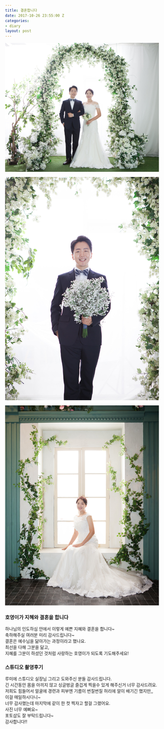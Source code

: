 ```yaml
---
title: 결혼합니다
date: 2017-10-26 23:55:00 Z
categories:
- diary
layout: post
---
```


![지혜](/assets/2017/wedding_0233.jpg)

![호영](/assets/2017/wedding_0263.jpg)

![호영지혜](/assets/2017/wedding_0284.jpg)

### 호영이가 지혜와 결혼을 합니다
하나님의 인도하심 안에서 이렇게 예쁜 지혜와 결혼을 합니다~  
축하해주실 여러분 미리 감사드립니다~  
결혼은 예수님을 닮아가는 과정이라고 했나요.  
최선을 다해 그분을 닮고,  
지혜를 그분이 하셨던 것처럼 사랑하는 호영이가 되도록 기도해주세요!

### 스튜디오 촬영후기
루미에 스튜디오 실장님 그리고 도와주신 분들 감사드립니다.  
긴 시간동안 몸을 아끼지 않고 싱글벙글 즐겁게 찍을수 있게 해주신거 너무 감사드려요.  
저희도 힘들어서 얼굴에 경련과 피부엔 기름이 번질번질 허리에 알이 배기긴 했지만,,  
이걸 매일하시다니~  
너무 감사했는데 마지막에 같이 한 컷 찍자고 할걸 그랬어요.  
사진 너무 예뻐요~  
포토샵도 잘 부탁드립니다~  
감사합니다!!
